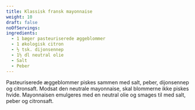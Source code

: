 ```yaml
---
title: Klassisk fransk mayonnaise
weight: 10
draft: false
noOfServings: 
ingredients:
  - 1 bæger pasteuriserede æggeblommer
  - 1 økologisk citron
  - ½ tsk. dijonsennep
  - 1½ dl neutral olie
  - Salt
  - Peber
---
```


Pasteuriserede æggeblommer piskes sammen med salt, peber, dijonsennep og
citronsaft. Modsat den neutrale mayonnaise, skal blommerne ikke piskes
hvide. Mayonnaisen emulgeres med en neutral olie og smages til med salt,
peber og citronsaft.

